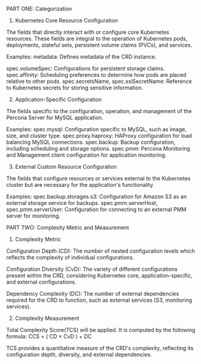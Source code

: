 PART ONE: Categorization

1. Kubernetes Core Resource Configuration

The fields that directly interact with or configure core Kubernetes resources. These fields are integral to the operation of Kubernetes pods, deployments, stateful sets, persistent volume claims (PVCs), and services. 

Examples:
metadata: Defines metadata of the CRD instance.

spec.volumeSpec: Configurations for persistent storage claims.
spec.affinity: Scheduling preferences to determine how pods are placed relative to other pods.
spec.secretsName, spec.sslSecretName: Reference to Kubernetes secrets for storing sensitive information.

2. Application-Specific Configuration

The fields specific to the configuration, operation, and management of the Percona Server for MySQL application. 

Examples:
spec.mysql: Configuration specific to MySQL, such as image, size, and cluster type.
spec.proxy.haproxy: HAProxy configuration for load balancing MySQL connections.
spec.backup: Backup configuration, including scheduling and storage options.
spec.pmm: Percona Monitoring and Management client configuration for application monitoring.

3. External Custom Resource Configuration

The fields that configure resources or services external to the Kubernetes cluster but are necessary for the application's functionality. 

Examples:
spec.backup.storages.s3: Configuration for Amazon S3 as an external storage service for backups.
spec.pmm.serverHost, spec.pmm.serverUser: Configuration for connecting to an external PMM server for monitoring.


PART TWO: Complexity Metric and Measurement

1. Complexity Metric
   
Configuration Depth (CD): The number of nested configuration levels which reflects the complexity of individual configurations.

Configuration Diversity (CvD): The variety of different configurations present within the CRD, considering Kubernetes core, application-specific, and external configurations. 

Dependency Complexity (DC): The number of external dependencies required for the CRD to function, such as external services (S3, monitoring services).

2. Complexity Measurement
   
Total Complexity Score(TCS) will be applied. It is computed by the following formula:
CCS = ( CD × CvD ) + DC

TCS provides a quantitative measure of the CRD's complexity, reflecting its configuration depth, diversity, and external dependencies.
